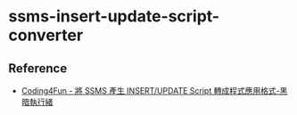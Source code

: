# ssms-insert-update-script-converter

## Reference

- [Coding4Fun - 將 SSMS 產生 INSERT/UPDATE Script 轉成程式應用格式-黑暗執行緒](https://blog.darkthread.net/blog/ssms-sql-transformer/)
